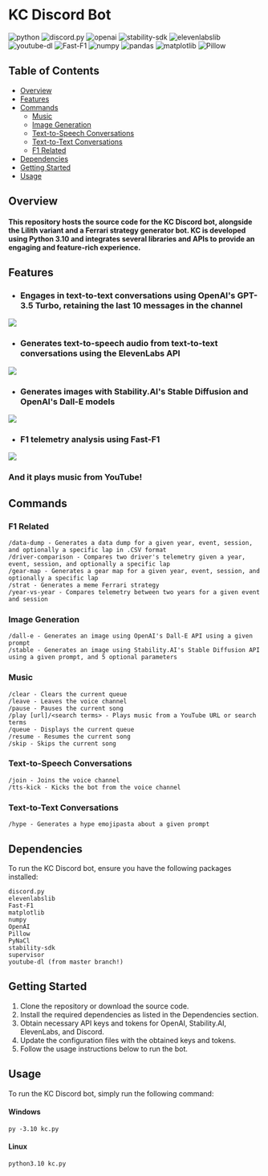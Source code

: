 # KC Discord Bot
![python](https://img.shields.io/badge/Python-3.10-blue)
![discord.py](https://img.shields.io/badge/discord.py-2.2.2-blue)
![openai](https://img.shields.io/badge/OpenAI-0.27.4-blue)
![stability-sdk](https://img.shields.io/badge/stability--sdk-0.5.0-blue)
![elevenlabslib](https://img.shields.io/badge/elevenlabslib-0.4.2-blue)
![youtube-dl](https://img.shields.io/badge/youtube--dl-master-blue)
![Fast-F1](https://img.shields.io/badge/Fast--F1-2.3.2-blue)
![numpy](https://img.shields.io/badge/numpy-1.23.3-blue)
![pandas](https://img.shields.io/badge/pandas-1.5.0-blue)
![matplotlib](https://img.shields.io/badge/matplotlib-3.6.0-blue)
![Pillow](https://img.shields.io/badge/Pillow-9.5.0-blue)

## Table of Contents
- [Overview](#overview)
- [Features](#features)
- [Commands](#commands)
  - [Music](#music)
  - [Image Generation](#image-generation)
  - [Text-to-Speech Conversations](#text-to-speech-conversations)
  - [Text-to-Text Conversations](#text-to-text-conversations)
  - [F1 Related](#f1-related)
- [Dependencies](#dependencies)
- [Getting Started](#getting-started)
- [Usage](#usage)

## Overview
#### This repository hosts the source code for the KC Discord bot, alongside the Lilith variant and a Ferrari strategy generator bot. KC is developed using Python 3.10 and integrates several libraries and APIs to provide an engaging and feature-rich experience.

## Features

- ### Engages in text-to-text conversations using OpenAI's GPT-3.5 Turbo, retaining the last 10 messages in the channel
![](./images/ttt-generation.png)

- ### Generates text-to-speech audio from text-to-text conversations using the ElevenLabs API
![](./images/tts-generation.png)

- ### Generates images with Stability.AI's Stable Diffusion and OpenAI's Dall-E models
![](./images/image-generation.png)

- ### F1 telemetry analysis using Fast-F1
![](./images/telemetry-analysis.png)

### And it plays music from YouTube!

## Commands
### F1 Related
```
/data-dump - Generates a data dump for a given year, event, session, and optionally a specific lap in .CSV format
/driver-comparison - Compares two driver's telemetry given a year, event, session, and optionally a specific lap
/gear-map - Generates a gear map for a given year, event, session, and optionally a specific lap
/strat - Generates a meme Ferrari strategy
/year-vs-year - Compares telemetry between two years for a given event and session
```
### Image Generation
```
/dall-e - Generates an image using OpenAI's Dall-E API using a given prompt
/stable - Generates an image using Stability.AI's Stable Diffusion API using a given prompt, and 5 optional parameters
```
### Music
```
/clear - Clears the current queue
/leave - Leaves the voice channel
/pause - Pauses the current song
/play [url]/<search terms> - Plays music from a YouTube URL or search terms
/queue - Displays the current queue
/resume - Resumes the current song
/skip - Skips the current song
```
### Text-to-Speech Conversations
```
/join - Joins the voice channel
/tts-kick - Kicks the bot from the voice channel
```
### Text-to-Text Conversations
```
/hype - Generates a hype emojipasta about a given prompt
```



## Dependencies
To run the KC Discord bot, ensure you have the following packages installed:

```
discord.py
elevenlabslib
Fast-F1
matplotlib
numpy
OpenAI
Pillow
PyNaCl
stability-sdk
supervisor
youtube-dl (from master branch!)
```

## Getting Started
1. Clone the repository or download the source code.
2. Install the required dependencies as listed in the Dependencies section.
3. Obtain necessary API keys and tokens for OpenAI, Stability.AI, ElevenLabs, and Discord.
4. Update the configuration files with the obtained keys and tokens.
5. Follow the usage instructions below to run the bot.

## Usage
To run the KC Discord bot, simply run the following command:

#### Windows
```
py -3.10 kc.py
```

#### Linux
```
python3.10 kc.py
```


